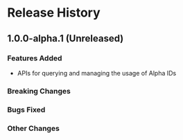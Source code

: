 # Release History

## 1.0.0-alpha.1 (Unreleased)

### Features Added

- APIs for querying and managing the usage of Alpha IDs

### Breaking Changes

### Bugs Fixed

### Other Changes